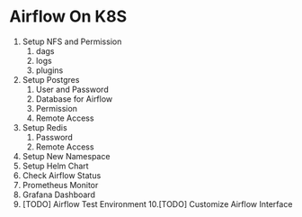 # Airflow On K8S 

1. Setup NFS and Permission
   1. dags
   2. logs
   3. plugins
2. Setup Postgres
   1. User and Password
   2. Database for Airflow
   3. Permission
   4. Remote Access 
3. Setup Redis
   1. Password
   2. Remote Access
4. Setup New Namespace
5. Setup Helm Chart
6. Check Airflow Status
7. Prometheus Monitor
8. Grafana Dashboard
9. [TODO] Airflow Test Environment
10.[TODO] Customize Airflow Interface